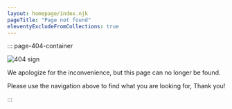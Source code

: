 ```yaml
---
layout: homepage/index.njk
pageTitle: "Page not found"
eleventyExcludeFromCollections: true
---
```


::: page-404-container

![404 sign](https://cdn.dribbble.com/users/1784720/screenshots/4229094/008.gif)

We apologize for the inconvenience, but this page can no longer be found.

Please use the navigation above to find what you are looking for, Thank you!

:::